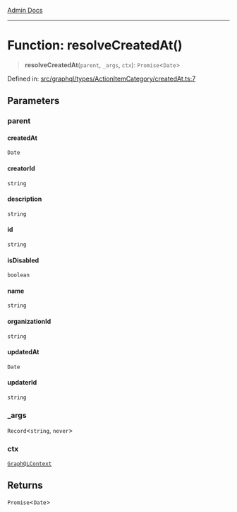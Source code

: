 [Admin Docs](/)

***

# Function: resolveCreatedAt()

> **resolveCreatedAt**(`parent`, `_args`, `ctx`): `Promise`\<`Date`\>

Defined in: [src/graphql/types/ActionItemCategory/createdAt.ts:7](https://github.com/gautam-divyanshu/talawa-api/blob/22f85ff86fcf5f38b53dcdb9fe90ab33ea32d944/src/graphql/types/ActionItemCategory/createdAt.ts#L7)

## Parameters

### parent

#### createdAt

`Date`

#### creatorId

`string`

#### description

`string`

#### id

`string`

#### isDisabled

`boolean`

#### name

`string`

#### organizationId

`string`

#### updatedAt

`Date`

#### updaterId

`string`

### \_args

`Record`\<`string`, `never`\>

### ctx

[`GraphQLContext`](../../../../context/type-aliases/GraphQLContext.md)

## Returns

`Promise`\<`Date`\>
